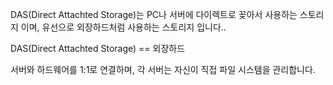 DAS(Direct Attachted Storage)는 PC나 서버에 다이렉트로 꽂아서 사용하는 스토리지 이며, 유선으로 외장하드처럼 사용하는 스토리지 입니다..

DAS(Direct Attachted Storage) == 외장하드

서버와 하드웨어를 1:1로 연결하며, 각 서버는 자신이 직접 파일 시스템을 관리합니다.